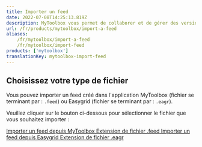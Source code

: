 ```yaml
---
title: Importer un feed
date: 2022-07-08T14:25:13.819Z
description: MyToolbox vous permet de collaborer et de gérer des versions en exportant et en important des feeds dans des fichiers. Cette page vous explique comment importer un feed dans l'application.
url: /fr/products/mytoolbox/import-a-feed
aliases:
    /fr/mytoolbox/import-a-feed
    /fr/mytoolbox/import-feed
products: ['mytoolbox']
translationKey: mytoolbox-import-feed
---
```


## Choisissez votre type de fichier

Vous pouvez importer un feed créé dans l'application MyToolbox (fichier se terminant par : `.feed`) ou Easygrid (fichier se terminant par : `.eagr`).

Veuillez cliquer sur le bouton ci-dessous pour sélectionner le fichier que vous souhaitez importer :

<a class="post-button" href="/fr/mytoolbox/import-a-feed/mytoolbox">
    <span class="post-button-title">Importer un feed depuis MyToolbox</span>
    <span class="post-button-description">Extension de fichier .feed</span>
</a>
<a class="post-button" href="/fr/mytoolbox/import-a-feed/easygrid">
    <span class="post-button-title">Importer un feed depuis Easygrid</span>
    <span class="post-button-description">Extension de fichier .eagr</span>
</a>